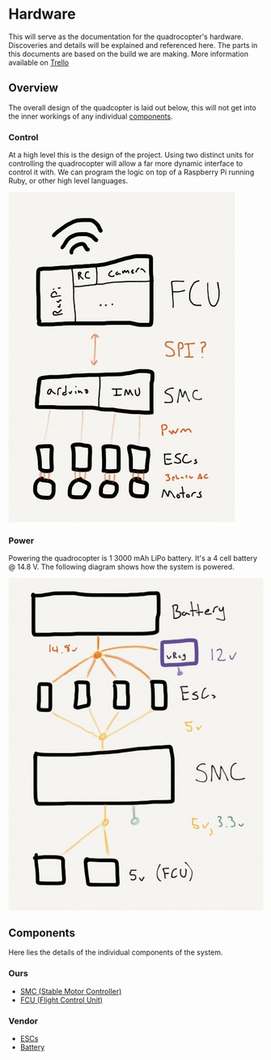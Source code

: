 # Hardware

This will serve as the documentation for the quadrocopter's hardware. Discoveries and details will be explained and referenced here. The parts in this documents are based on the build we are making. More information available on [Trello](https://trello.com/b/EygHwZfX)

## Overview

The overall design of the quadcopter is laid out below, this will not get into the inner workings of any individual [components](#components).

### Control
At a high level this is the design of the project. Using two distinct units for controlling the quadrocopter will allow a far more dynamic interface to control it with. We can program the logic on top of a Raspberry Pi running Ruby, or other high level languages.

![](images/control.jpg)

### Power
Powering the quadrocopter is 1 3000 mAh LiPo battery. It's a 4 cell battery @ 14.8 V. The following diagram shows how the system is powered.

![](images/power.jpg)

## Components

Here lies the details of the individual components of the system.

### Ours
 - [SMC (Stable Motor Controller)](components/smc.md)
 - [FCU (Flight Control Unit)](components/fcu.md)

### Vendor
 - [ESCs](components/esc.md)
 - [Battery](components/esc.md)

